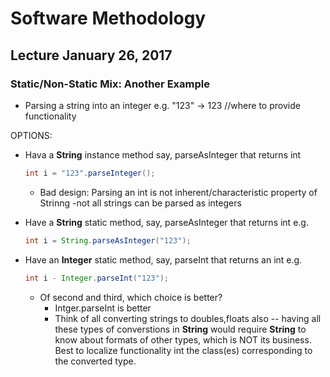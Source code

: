 # Software Methodology
## Lecture January 26, 2017
### Static/Non-Static Mix: Another Example

* Parsing a string into an integer e.g. "123" -> 123 //where to provide functionality

OPTIONS:
- Hava a **String** instance method say, parseAsInteger that returns int
  
  ```java
  int i = "123".parseInteger();
  ```
  
  * Bad design: Parsing an int is not inherent/characteristic property of Strinng -not all strings can be parsed as integers
  
- Have a **String** static method, say, parseAsInteger that returns int e.g.
  
  ```java
  int i = String.parseAsInteger("123");
  ```
  
- Have an **Integer** static method, say, parseInt that returns an int e.g.
  
  ```java
  int i - Integer.parseInt("123");
  ```
  
  * Of second and third, which choice is better?
    * Intger.parseInt is better
     * Think of all converting strings to doubles,floats also -- having all these types of converstions in **String** would require **String** to know about formats of other types, which is NOT its business. Best to localize functionality int the class(es) corresponding to the converted type.
  
